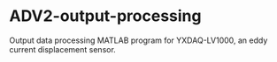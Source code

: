 # ADV2-output-processing
Output data processing MATLAB program for YXDAQ-LV1000, an eddy current displacement sensor.
